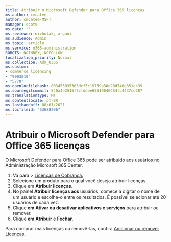 ```yaml
---
title: Atribuir o Microsoft Defender para Office 365 licenças
ms.author: cmcatee
author: cmcatee-MSFT
manager: scotv
ms.date: ''
ms.reviewer: nicholak, argani
ms.audience: Admin
ms.topic: article
ms.service: o365-administration
ROBOTS: NOINDEX, NOFOLLOW
localization_priority: Normal
ms.collection: Adm_O365
ms.custom:
- commerce_licensing
- "9003019"
- "5778"
ms.openlocfilehash: 803455035383dcf5c19739a30e28d740e351ec39
ms.sourcegitcommit: 540a4e2515f7cfddee65519046454fc4437cd287
ms.translationtype: MT
ms.contentlocale: pt-BR
ms.lasthandoff: 08/01/2021
ms.locfileid: "53688206"
---
```

# <a name="assign-microsoft-defender-for-office-365-licenses"></a>Atribuir o Microsoft Defender para Office 365 licenças

O Microsoft Defender para Office 365 pode ser atribuído aos usuários no Administração Microsoft 365 Center.

1. Vá para  >  [Licenças de Cobrança.](https://go.microsoft.com/fwlink/p/?linkid=842264)
2. Selecione um produto para o qual você deseja atribuir licenças.
3. Clique em **Atribuir licenças**.
4. No painel **Atribuir licenças aos**  usuários, comece a digitar o nome de um usuário e escolha-o entre os resultados. É possível selecionar até 20 usuários de cada vez.
5. Clique **em Ativar ou desativar aplicativos e serviços**  para atribuir ou remover.
6. Clique **em Atribuir** e **Fechar.**

Para comprar mais licenças ou removê-las, confira [Adicionar ou remover Licenças](/microsoft-365/commerce/licenses/buy-licenses#buy-or-remove-licenses-for-your-business-subscription).